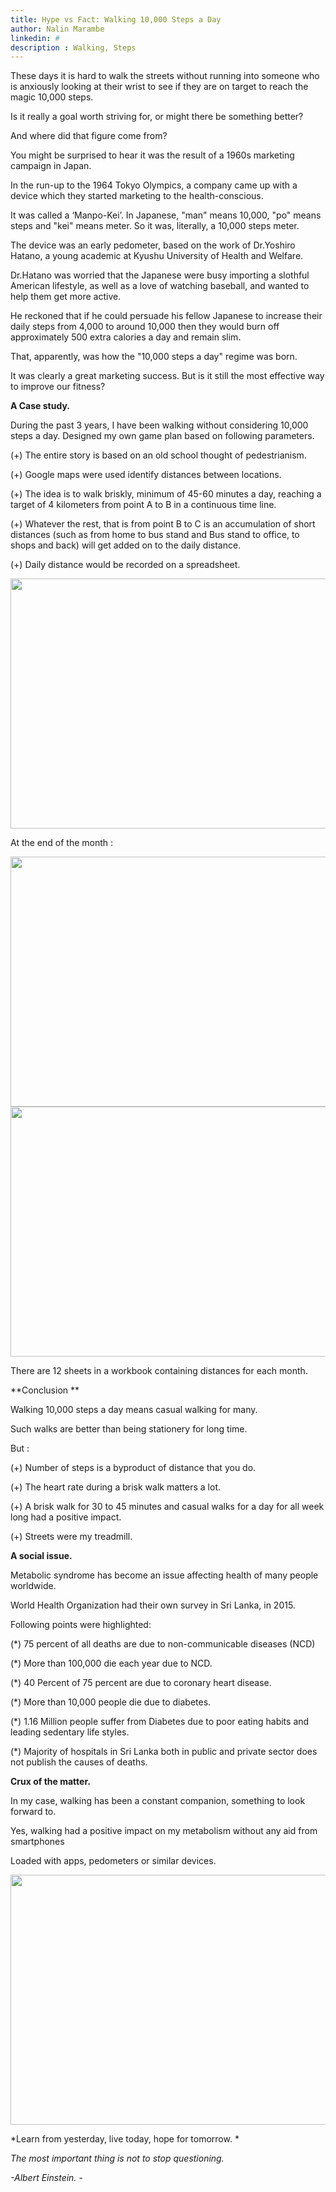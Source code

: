 ```yaml
---
title: Hype vs Fact: Walking 10,000 Steps a Day
author: Nalin Marambe
linkedin: #
description : Walking, Steps
---
```


These days it is hard to walk the streets without running into someone who is anxiously looking at their wrist to see if they are on target to reach the magic 10,000 steps.

Is it really a goal worth striving for, or might there be something better?

And where did that figure come from?

You might be surprised to hear it was the result of a 1960s marketing campaign in Japan.

In the run-up to the 1964 Tokyo Olympics, a company came up with a device which they started marketing to the health-conscious.

It was called a ‘Manpo-Kei’. In Japanese, "man" means 10,000, "po" means steps and "kei" means meter. So it was, literally, a 10,000 steps meter.

The device was an early pedometer, based on the work of Dr.Yoshiro Hatano, a young academic at Kyushu University of Health and Welfare.

Dr.Hatano was worried that the Japanese were busy importing a slothful American lifestyle, as well as a love of watching baseball, and wanted to help them get more active.

He reckoned that if he could persuade his fellow Japanese to increase their daily steps from 4,000 to around 10,000 then they would burn off approximately 500 extra calories a day and remain slim.

That, apparently, was how the "10,000 steps a day" regime was born.

It was clearly a great marketing success. But is it still the most effective way to improve our fitness?

**A Case study.**

During the past 3 years, I have been walking without considering 10,000 steps a day. Designed my own game plan based on following parameters.   

(+) The entire story is based on an old school thought of pedestrianism.

(+) Google maps were used identify distances between locations.

(+) The idea is to walk briskly, minimum of 45-60 minutes a day, reaching a target of 4 kilometers from point A to B in a continuous time line.

(+) Whatever the rest, that is from point B to C is an accumulation of short distances (such as from home to bus stand and Bus stand to office, to shops and back) will get added on to the daily distance.

 (+) Daily distance would be recorded on a spreadsheet.

<img src="/img/nalin0.jpg" height="400" width="600" />

  At the end of the month :

<img src="/img/nalin1.jpg" height="400" width="600" />

<img src="/img/nalin2.jpg" height="400" width="600" />

There are 12 sheets in a workbook containing distances for each month.

**Conclusion **

Walking 10,000 steps a day means casual walking for many.

Such walks are better than being stationery for long time.

But :

(+) Number of steps is a byproduct of distance that you do.

(+) The heart rate during a brisk walk matters a lot.

(+) A brisk walk for 30 to 45 minutes and casual walks for a day for all week long had a positive impact.

(+) Streets were my treadmill.

**A social issue.**

Metabolic syndrome has become an issue affecting health of many people worldwide.

World Health Organization had their own survey in Sri Lanka, in 2015. 

Following points were highlighted:

(*) 75 percent of all deaths are due to non-communicable diseases (NCD)

(*) More than 100,000 die each year due to NCD.

(*) 40 Percent of 75 percent are due to coronary heart disease.

(*) More than 10,000 people die due to diabetes.

(*) 1.16 Million people suffer from Diabetes due to poor eating habits and leading sedentary life styles.

(*) Majority of hospitals in Sri Lanka both in public and private sector does not publish the causes of deaths.

**Crux of the matter.**

In my case, walking has been a constant companion, something to look forward to.

Yes, walking had a positive impact on my metabolism without any aid from smartphones

Loaded with apps, pedometers or similar devices.

<img src="/img/nalin3.jpg" height="400" width="600" />

*Learn from yesterday, live today, hope for tomorrow. 		*

*The most important thing is not to stop questioning.*

*-Albert Einstein. -*

